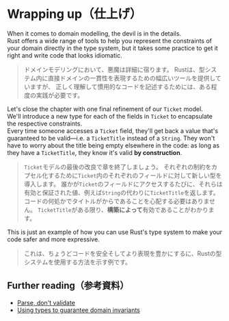 # Wrapping up（仕上げ）

When it comes to domain modelling, the devil is in the details.\
Rust offers a wide range of tools to help you represent the constraints of your domain directly in the type system,
but it takes some practice to get it right and write code that looks idiomatic.

> ドメインモデリングにおいて、悪魔は詳細に宿ります。
> Rustは、型システム内に直接ドメインの一貫性を表現するための幅広いツールを提供していますが、
> 正しく理解して慣用的なコードを記述するためには、ある程度の実践が必要です。

Let's close the chapter with one final refinement of our `Ticket` model.\
We'll introduce a new type for each of the fields in `Ticket` to encapsulate the respective constraints.\
Every time someone accesses a `Ticket` field, they'll get back a value that's guaranteed to be valid—i.e. a
`TicketTitle` instead of a `String`. They won't have to worry about the title being empty elsewhere in the code:
as long as they have a `TicketTitle`, they know it's valid **by construction**.

> `Ticket`モデルの最後の改良で章を終了しましょう。
> それぞれの制約をカプセル化するために`Ticket`内のそれぞれのフィールドに対して新しい型を導入します。
> 誰かが`Ticket`のフィールドにアクセスするたびに、それらは有効と保証された値、例えば`String`の代わりに`TicketTitle`を返します。
> コードの何処かでタイトルがからであることを心配する必要はありません。
> `TicketTitle`がある限り、**構築によって**有効であることがわかります。

This is just an example of how you can use Rust's type system to make your code safer and more expressive.

> これは、ちょうどコードを安全そしてより表現を豊かにするに、Rustの型システムを使用する方法を示す例です。

## Further reading（参考資料）

- [Parse, don't validate](https://lexi-lambda.github.io/blog/2019/11/05/parse-don-t-validate/)
- [Using types to guarantee domain invariants](https://www.lpalmieri.com/posts/2020-12-11-zero-to-production-6-domain-modelling/)
